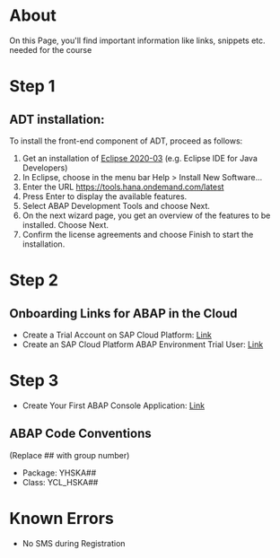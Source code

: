 # About

On this Page, you'll find important information like links, snippets etc. needed for the course

# Step 1

## ADT installation:
To install the front-end component of ADT, proceed as follows:
1. Get an installation of [Eclipse 2020-03](https://www.eclipse.org/downloads/packages/release/2020-03/r) (e.g. Eclipse IDE for Java Developers)
2. In Eclipse, choose in the menu bar Help > Install New Software...
3. Enter the URL <https://tools.hana.ondemand.com/latest>
4. Press Enter to display the available features.
5. Select ABAP Development Tools and choose Next.
6. On the next wizard page, you get an overview of the features to be installed. Choose Next.
7. Confirm the license agreements and choose Finish to start the installation.
<!-- Quelle: https://tools.hana.ondemand.com/#abap -->

# Step 2

## Onboarding Links for ABAP in the Cloud
* Create a Trial Account on SAP Cloud Platform: [Link](https://developers.sap.com/tutorials/hcp-create-trial-account.html)
* Create an SAP Cloud Platform ABAP Environment Trial User: [Link](https://developers.sap.com/tutorials/abap-environment-trial-onboarding.html)

# Step 3

* Create Your First ABAP Console Application: [Link](https://developers.sap.com/tutorials/abap-environment-console-application.html)

## ABAP Code Conventions
(Replace ## with group number)
* Package: YHSKA##
* Class: YCL_HSKA##

# Known Errors

* No SMS during Registration